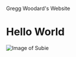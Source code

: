 Gregg Woodard's Website
# Hello World
![Image of Subie](file:///C:/Users/gpw10/Downloads/kento-iemoto-740245-unsplash.jpg)
